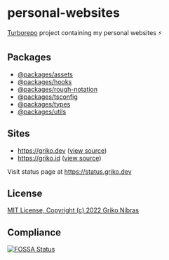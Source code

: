 <!-- markdownlint-disable MD033 MD034 MD036 MD041 -->

# personal-websites

[Turborepo](https://github.com/vercel/turborepo) project containing my personal websites ⚡️

## Packages

- [@packages/assets](./packages/assets)
- [@packages/hooks](./packages/hooks)
- [@packages/rough-notation](./packages/rough-notation)
- [@packages/tsconfig](./packages/tsconfig)
- [@packages/types](./packages/types)
- [@packages/utils](./packages/utils)

## Sites

- https://griko.dev ([view source](./sites/griko.dev))
- https://griko.id ([view source](./sites/griko.id))

Visit status page at https://status.griko.dev

## License

[MIT License, Copyright (c) 2022 Griko Nibras](./LICENSE)

## Compliance

[![FOSSA Status](https://app.fossa.com/api/projects/git%2Bgithub.com%2Fgrikomsn%2Fpersonal-websites.svg?type=large)](https://app.fossa.com/projects/git%2Bgithub.com%2Fgrikomsn%2Fpersonal-websites?ref=badge_large)
